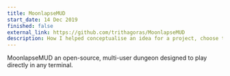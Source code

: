 ```yaml
---
title: MoonlapseMUD
start_date: 14 Dec 2019
finished: false
external_link: https://github.com/trithagoras/MoonlapseMUD
description: How I helped conceptualise an idea for a project, choose the right technologies for our users, and work in a team to manage a large-scale project.
---
```


MoonlapseMUD an open-source, multi-user dungeon designed to play directly in any terminal.